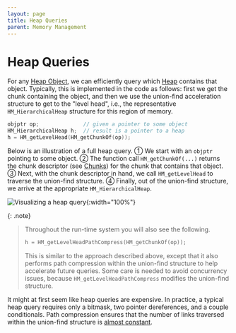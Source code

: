 ```yaml
---
layout: page
title: Heap Queries
parent: Memory Management
---
```


# Heap Queries

For any [Heap Object](object.html), we can efficiently query which
[Heap](heap.html) contains that object. Typically, this is implemented in
the code as follows: first we get the chunk containing the object, and then we
use the union-find acceleration structure to get to the "level head", i.e., the
representative `HM_HierarchicalHeap` structure for this region of memory.

```c
objptr op;              // given a pointer to some object
HM_HierarchicalHeap h;  // result is a pointer to a heap
h = HM_getLevelHead(HM_getChunkOf(op));
```

Below is an illustration of a full heap query.
① We start with an `objptr` pointing to some object.
② The function call `HM_getChunkOf(...)` returns the chunk descriptor
(see [Chunks](chunk.html)) for the chunk that contains that object. 
③ Next, with the chunk descriptor in hand, we call
`HM_getLevelHead` to traverse the union-find structure.
④ Finally, out of the union-find structure, we arrive at
the appropriate `HM_HierarchicalHeap`.

![Visualizing a heap query]({{site.baseurl}}/assets/heap-query.png){:width="100%"}

{: .note}
> Throughout the run-time system you will also see the following.
> ```c
> h = HM_getLevelHeadPathCompress(HM_getChunkOf(op));
> ```
> This is similar to the approach described above, except that
> it also performs path compression within the union-find structure to help
> accelerate future queries. Some care is needed to avoid concurrency issues,
> because `HM_getLevelHeadPathCompress` modifies the union-find structure.

It might at first seem like heap queries are expensive. In practice, a
typical heap query requires only a bitmask, two pointer dereferences, and a
couple conditionals. Path compression ensures that the number of links
traversed within the union-find structure is
[almost constant](https://en.wikipedia.org/wiki/Disjoint-set_data_structure#History).